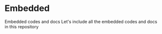 # Embedded
Embedded codes and docs
Let's include all the embedded codes and docs in this repository
